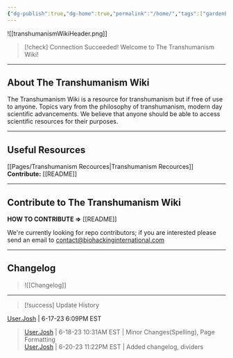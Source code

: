 ```yaml
---
{"dg-publish":true,"dg-home":true,"permalink":"/home/","tags":["gardenEntry"],"dgPassFrontmatter":true}
---
```

![[transhumanismWikiHeader.png]]
> [!check] Connection Succeeded!
> Welcome to The Transhumanism Wiki!
> 
---

## About The Transhumanism Wiki

The Transhumanism Wiki is a resource for transhumanism but if free of use to anyone. Topics vary from the philosophy of transhumanism, modern day scientific advancements. We believe that anyone should be able to access scientific resources for their purposes.

---

## Useful Resources

[[Pages/Transhumanism Recources\|Transhumanism Recources]]
**Contribute:** [[README]]

---

## Contribute to The Transhumanism Wiki

**HOW TO CONTRIBUTE =>** [[README]]

We're currently looking for repo contributors; if you are interested please send an email to contact@biohackinginternational.com

---

## Changelog

> ![[Changelog]]

---

> [!success] Update History
>
  [User.Josh](https://transhumanism.wiki/Contributors/Contributor+Profiles/User.Josh) | 6-17-23 6:09PM EST  
> [User.Josh](https://transhumanism.wiki/Contributors/Contributor+Profiles/User.Josh) | 6-18-23 10:31AM EST | Minor Changes(Spelling), Page Formatting  
> [User.Josh](https://transhumanism.wiki/Contributors/Contributor+Profiles/User.Josh) | 6-20-23 11:22PM EST | Added changelog, dividers

